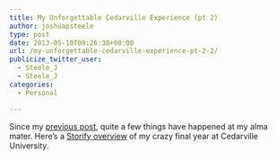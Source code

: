 ```yaml
---
title: My Unforgettable Cedarville Experience (pt 2)
author: joshuapsteele
type: post
date: 2013-05-10T09:26:30+00:00
url: /my-unforgettable-cedarville-experience-pt-2-2/
publicize_twitter_user:
  - Steele_J
  - Steele_J
categories:
  - Personal

---
```

<div class="sfy-html">
  <div class="s-story noborder">
    <div class="s-header">
      <p class="s-info">
        Since my <a title="My Unforgettable Cedarville Experience" href="https://joshuapsteele.com/2012/09/12/my-unforgettable-cedarville-experience/">previous post</a>, quite a few things have happened at my alma mater. Here’s a <a href="https://storify.com/fiatlux125/cedarville-2012-2013/">Storify overview</a> of my crazy final year at Cedarville University.
      </p>
    </div>
  </div>
</div>